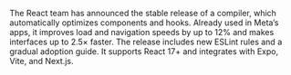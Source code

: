 The React team has announced the stable release of a compiler, which automatically optimizes components and hooks. Already used in Meta’s apps, it improves load and navigation speeds by up to 12% and makes interfaces up to 2.5× faster. The release includes new ESLint rules and a gradual adoption guide. It supports React 17+ and integrates with Expo, Vite, and Next.js.
